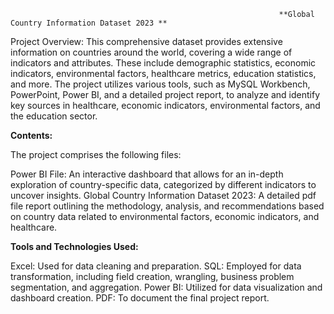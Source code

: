                                                                 **Global Country Information Dataset 2023 **
                                                                      
Project Overview: This comprehensive dataset provides extensive information on countries around the world, covering a wide range of indicators and attributes. These include demographic statistics, economic indicators, environmental factors, healthcare metrics, education statistics, and more. The project utilizes various tools, such as MySQL Workbench, PowerPoint, Power BI, and a detailed project report, to analyze and identify key sources in healthcare, economic indicators, environmental factors, and the education sector.

**Contents:**

The project comprises the following files:

Power BI File: An interactive dashboard that allows for an in-depth exploration of country-specific data, categorized by different indicators to uncover insights.
Global Country Information Dataset 2023: A detailed pdf file  report outlining the methodology, analysis, and recommendations based on country data related to environmental factors, economic indicators, and healthcare.

**Tools and Technologies Used:**

Excel: Used for data cleaning and preparation.
SQL: Employed for data transformation, including field creation, wrangling, business problem segmentation, and aggregation.
Power BI: Utilized for data visualization and dashboard creation.
PDF: To document the final project report.
